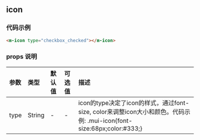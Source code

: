 
## icon
### 代码示例

```html
<m-icon type="checkbox_checked"></m-icon>
``` 

### props 说明

| 参数      |类型| 默认值    | 可选值|描述    |
|:-------- | :--------|:--------  |:--------|:---------|
|type|String|-|-|icon的type决定了icon的样式，通过font-size, color来调整icon大小和颜色。代码示例:  .mui-icon{font-size:68px;color:#333;}|
